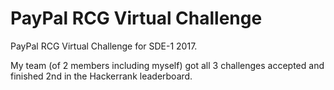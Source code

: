 # PayPal RCG Virtual Challenge

PayPal RCG Virtual Challenge for SDE-1 2017. 

My team (of 2 members including myself) got all 3 challenges accepted and finished 2nd in the Hackerrank leaderboard.
